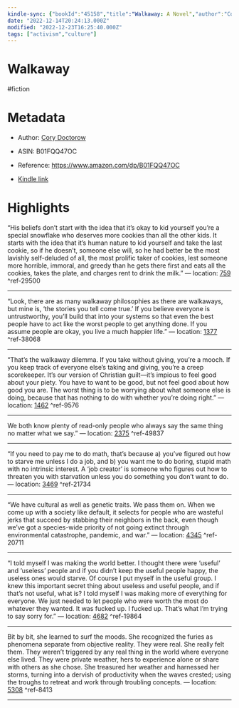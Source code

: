 ```yaml
---
kindle-sync: {"bookId":"45158","title":"Walkaway: A Novel","author":"Cory Doctorow","asin":"B01FQQ47OC","lastAnnotatedDate":"2022-06-20","bookImageUrl":"https://m.media-amazon.com/images/I/71VhE105uhL._SY160.jpg","highlightsCount":8}
date: "2022-12-14T20:24:13.000Z"
modified: "2022-12-23T16:25:40.000Z"
tags: ["activism","culture"]
---
```

# Walkaway

#fiction

# Metadata

* Author: [Cory Doctorow](https://www.amazon.com/Cory-Doctorow/e/B001I9RSKC/ref=dp_byline_cont_ebooks_1)

* ASIN: B01FQQ47OC

* Reference: <https://www.amazon.com/dp/B01FQQ47OC>

* [Kindle link](kindle://book?action=open&asin=B01FQQ47OC)

# Highlights

“His beliefs don’t start with the idea that it’s okay to kid yourself you’re a special snowflake who deserves more cookies than all the other kids. It starts with the idea that it’s human nature to kid yourself and take the last cookie, so if he doesn’t, someone else will, so he had better be the most lavishly self-deluded of all, the most prolific taker of cookies, lest someone more horrible, immoral, and greedy than he gets there first and eats all the cookies, takes the plate, and charges rent to drink the milk.” — location: [759](kindle://book?action=open&asin=B01FQQ47OC&location=759) ^ref-29500

---

“Look, there are as many walkaway philosophies as there are walkaways, but mine is, ‘the stories you tell come true.’ If you believe everyone is untrustworthy, you’ll build that into your systems so that even the best people have to act like the worst people to get anything done. If you assume people are okay, you live a much happier life.” — location: [1377](kindle://book?action=open&asin=B01FQQ47OC&location=1377) ^ref-38068

---

“That’s the walkaway dilemma. If you take without giving, you’re a mooch. If you keep track of everyone else’s taking and giving, you’re a creep scorekeeper. It’s our version of Christian guilt—it’s impious to feel good about your piety. You have to want to be good, but not feel good about how good you are. The worst thing is to be worrying about what someone else is doing, because that has nothing to do with whether you’re doing right.” — location: [1462](kindle://book?action=open&asin=B01FQQ47OC&location=1462) ^ref-9576

---

We both know plenty of read-only people who always say the same thing no matter what we say.” — location: [2375](kindle://book?action=open&asin=B01FQQ47OC&location=2375) ^ref-49837

---

“If you need to pay me to do math, that’s because a) you’ve figured out how to starve me unless I do a job, and b) you want me to do boring, stupid math with no intrinsic interest. A ‘job creator’ is someone who figures out how to threaten you with starvation unless you do something you don’t want to do. — location: [3469](kindle://book?action=open&asin=B01FQQ47OC&location=3469) ^ref-21734

---

“We have cultural as well as genetic traits. We pass them on. When we come up with a society like default, it selects for people who are wasteful jerks that succeed by stabbing their neighbors in the back, even though we’ve got a species-wide priority of not going extinct through environmental catastrophe, pandemic, and war.” — location: [4345](kindle://book?action=open&asin=B01FQQ47OC&location=4345) ^ref-20711

---

“I told myself I was making the world better. I thought there were ‘useful’ and ‘useless’ people and if you didn’t keep the useful people happy, the useless ones would starve. Of course I put myself in the useful group. I knew this important secret thing about useless and useful people, and if that’s not useful, what is? I told myself I was making more of everything for everyone. We just needed to let people who were worth the most do whatever they wanted. It was fucked up. I fucked up. That’s what I’m trying to say sorry for.” — location: [4682](kindle://book?action=open&asin=B01FQQ47OC&location=4682) ^ref-19864

---

Bit by bit, she learned to surf the moods. She recognized the furies as phenomena separate from objective reality. They were real. She really felt them. They weren’t triggered by any real thing in the world where everyone else lived. They were private weather, hers to experience alone or share with others as she chose. She treasured her weather and harnessed her storms, turning into a dervish of productivity when the waves crested; using the troughs to retreat and work through troubling concepts. — location: [5308](kindle://book?action=open&asin=B01FQQ47OC&location=5308) ^ref-8413

---
